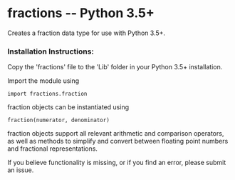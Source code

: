 # fractions -- Python 3.5+

Creates a fraction data type for use with Python 3.5+.

### Installation Instructions:

Copy the 'fractions' file to the 'Lib' folder in your Python 3.5+ installation.

Import the module using

    import fractions.fraction

fraction objects can be instantiated using

    fraction(numerator, denominator)

fraction objects support all relevant arithmetic and comparison operators, as well as methods to simplify and convert between floating point numbers and fractional representations.

If you believe functionality is missing, or if you find an error, please submit an issue.
